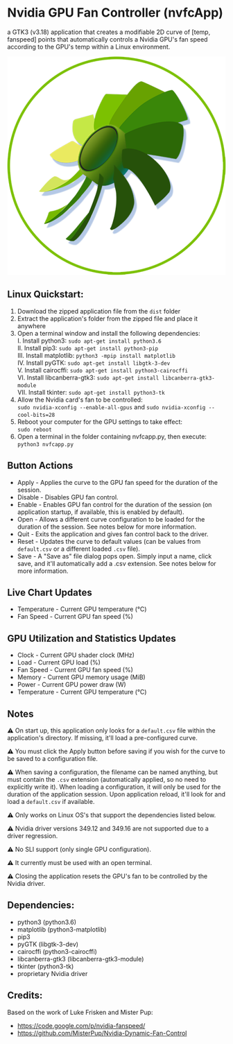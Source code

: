 # Nvidia GPU Fan Controller (nvfcApp)
a GTK3 (v3.18) application that creates a modifiable 2D curve of [temp, fanspeed] points that automatically controls a Nvidia GPU's fan speed according to the GPU's temp within a Linux environment.

![nvfc.png](https://github.com/mattcarlotta/nvfcApp/blob/master/imgs/nvfcApp_512x512.png)

## Linux Quickstart:

1. Download the zipped application file from the `dist` folder
2. Extract the application's folder from the zipped file and place it anywhere
3. Open a terminal window and install the following dependencies:  
  I. Install python3: `sudo apt-get install python3.6`  
  II. Install pip3: `sudo apt-get install python3-pip`  
  III. Install matplotlib: `python3 -mpip install matplotlib`  
  IV. Install pyGTK: `sudo apt-get install libgtk-3-dev`  
  V. Install cairocffi: `sudo apt-get install python3-cairocffi`    
  VI. Install libcanberra-gtk3: `sudo apt-get install libcanberra-gtk3-module`  
  VII. Install tkinter: `sudo apt-get install python3-tk`
4. Allow the Nvidia card's fan to be controlled:  
  `sudo nvidia-xconfig --enable-all-gpus` and `sudo nvidia-xconfig --cool-bits=28`
5. Reboot your computer for the GPU settings to take effect:  
  `sudo reboot`
6. Open a terminal in the folder containing nvfcapp.py, then execute:  
  `python3 nvfcapp.py`

## Button Actions

* Apply - Applies the curve to the GPU fan speed for the duration of the session.
* Disable - Disables GPU fan control.
* Enable - Enables GPU fan control for the duration of the session (on application startup, if available, this is enabled by default).
* Open - Allows a different curve configuration to be loaded for the duration of the session. See notes below for more information.
* Quit - Exits the application and gives fan control back to the driver.
* Reset - Updates the curve to default values (can be values from `default.csv` or a different loaded `.csv` file).
* Save - A "Save as" file dialog pops open. Simply input a name, click save, and it'll automatically add a .csv extension. See notes below for more information.

## Live Chart Updates

* Temperature - Current GPU temperature (°C)
* Fan Speed - Current GPU fan speed (%)

## GPU Utilization and Statistics Updates

* Clock - Current GPU shader clock (MHz)
* Load - Current GPU load (%)
* Fan Speed - Current GPU fan speed (%)
* Memory - Current GPU memory usage (MiB)
* Power - Current GPU power draw (W)
* Temperature - Current GPU temperature (°C)

## Notes
⚠️ On start up, this application only looks for a `default.csv` file within the application's directory. If missing, it'll load a pre-configured curve.

⚠️ You must click the Apply button before saving if you wish for the curve to be saved to a configuration file.

⚠️ When saving a configuration, the filename can be named anything, but must contain the `.csv` extension (automatically applied, so no need to explicitly write it). When loading a configuration, it will only be used for the duration of the application session. Upon application reload, it'll look for and load a `default.csv` if available.

⚠️ Only works on Linux OS's that support the dependencies listed below.

⚠️ Nvidia driver versions 349.12 and 349.16 are not supported due to a driver regression.

⚠️ No SLI support (only single GPU configuration).

⚠️ It currently must be used with an open terminal.

⚠️ Closing the application resets the GPU's fan to be controlled by the Nvidia driver.


## Dependencies:

* python3 (python3.6)
* matplotlib (python3-matplotlib)
* pip3
* pyGTK (libgtk-3-dev)
* cairocffi (python3-cairocffi)
* libcanberra-gtk3 (libcanberra-gtk3-module)
* tkinter (python3-tk)
* proprietary Nvidia driver

## Credits:

Based on the work of Luke Frisken and Mister Pup:  
* https://code.google.com/p/nvidia-fanspeed/
* https://github.com/MisterPup/Nvidia-Dynamic-Fan-Control
